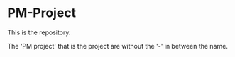 # PM-Project
This is the repository.

The 'PM project' that is the project are without the '-' in between the name.
